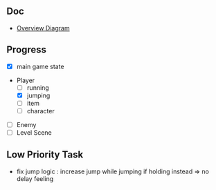 ## Doc
- [Overview Diagram](https://www.lucidchart.com/invitations/accept/9b67298b-53b3-4a22-b0aa-23e574db00b3)

## Progress
- [x] main game state
- Player
   - [ ] running
   - [x] jumping
   - [ ] item
   - [ ] character
- [ ] Enemy
- [ ] Level Scene

## Low Priority Task
- fix jump logic : increase jump while jumping if holding instead => no delay feeling
